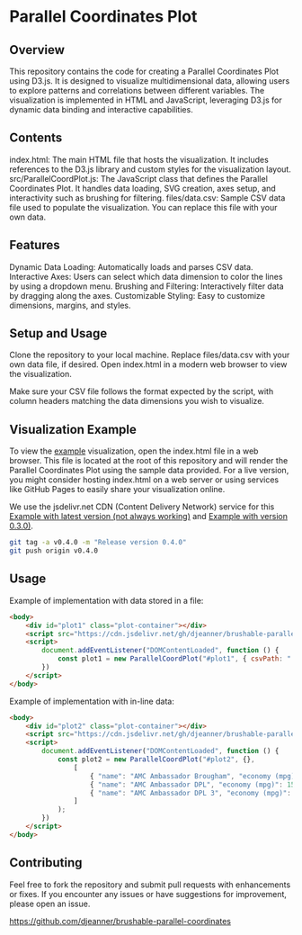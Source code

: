 # Parallel Coordinates Plot
## Overview

This repository contains the code for creating a Parallel Coordinates Plot using D3.js. It is designed to visualize multidimensional data, allowing users to explore patterns and correlations between different variables. The visualization is implemented in HTML and JavaScript, leveraging D3.js for dynamic data binding and interactive capabilities.
## Contents

index.html: The main HTML file that hosts the visualization. It includes references to the D3.js library and custom styles for the visualization layout.
src/ParallelCoordPlot.js: The JavaScript class that defines the Parallel Coordinates Plot. It handles data loading, SVG creation, axes setup, and interactivity such as brushing for filtering.
files/data.csv: Sample CSV data file used to populate the visualization. You can replace this file with your own data.

## Features

Dynamic Data Loading: Automatically loads and parses CSV data.
Interactive Axes: Users can select which data dimension to color the lines by using a dropdown menu.
Brushing and Filtering: Interactively filter data by dragging along the axes.
Customizable Styling: Easy to customize dimensions, margins, and styles.

## Setup and Usage

Clone the repository to your local machine.
Replace files/data.csv with your own data file, if desired.
Open index.html in a modern web browser to view the visualization.

Make sure your CSV file follows the format expected by the script, with column headers matching the data dimensions you wish to visualize.

## Visualization Example

To view the [example](./demo.html) visualization, open the index.html file in a web browser. This file is located at the root of this repository and will render the Parallel Coordinates Plot using the sample data provided. For a live version, you might consider hosting index.html on a web server or using services like GitHub Pages to easily share your visualization online.

We use the jsdelivr.net CDN (Content Delivery Network) service for this [Example with latest version (not always working)](./demoFromServer.html) and [Example with version 0.3.0)](./demoFromServer0.3.0.html).

```zsh
git tag -a v0.4.0 -m "Release version 0.4.0"
git push origin v0.4.0
```

## Usage

Example of implementation with data stored in a file:

```html
<body>
    <div id="plot1" class="plot-container"></div>
    <script src="https://cdn.jsdelivr.net/gh/djeanner/brushable-parallel-coordinates@latest/src/ParallelCoordPlot.js"></script>
    <script>
        document.addEventListener("DOMContentLoaded", function () {
            const plot1 = new ParallelCoordPlot("#plot1", { csvPath: "./files/data.csv" });
        })
    </script>
</body>
```

Example of implementation with in-line data:

```html
<body>
    <div id="plot2" class="plot-container"></div>
    <script src="https://cdn.jsdelivr.net/gh/djeanner/brushable-parallel-coordinates@latest/src/ParallelCoordPlot.js"></script>
    <script>
        document.addEventListener("DOMContentLoaded", function () {
            const plot2 = new ParallelCoordPlot("#plot2", {},
                [
                    { "name": "AMC Ambassador Brougham", "economy (mpg)": 13, "cylinders": 8, "displacement (cc)": 360, "power (hp)": 175, "weight (lb)": 3821, "0-60 mph (s)": 11, "year": 73 },
                    { "name": "AMC Ambassador DPL", "economy (mpg)": 15, "cylinders": 8, "displacement (cc)": 390, "power (hp)": 190, "weight (lb)": 3850, "0-60 mph (s)": 8.5, "year": 70 },
                    { "name": "AMC Ambassador DPL 3", "economy (mpg)": 15.4, "cylinders": 4, "displacement (cc)": 330, "power (hp)": 110, "weight (lb)": 3550, "0-60 mph (s)": 8.5, "year": 72 }
                ]
            );
        })
    </script>
</body>
```

## Contributing

Feel free to fork the repository and submit pull requests with enhancements or fixes. If you encounter any issues or have suggestions for improvement, please open an issue.

https://github.com/djeanner/brushable-parallel-coordinates